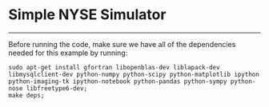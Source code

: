 # Simple NYSE Simulator

---

Before running the code, make sure we have all of the dependencies
needed for this example by running:

```
sudo apt-get install gfortran libopenblas-dev liblapack-dev libmysqlclient-dev python-numpy python-scipy python-matplotlib ipython
python-imaging-tk ipython-notebook python-pandas python-sympy python-nose libfreetype6-dev;
make deps;
```
